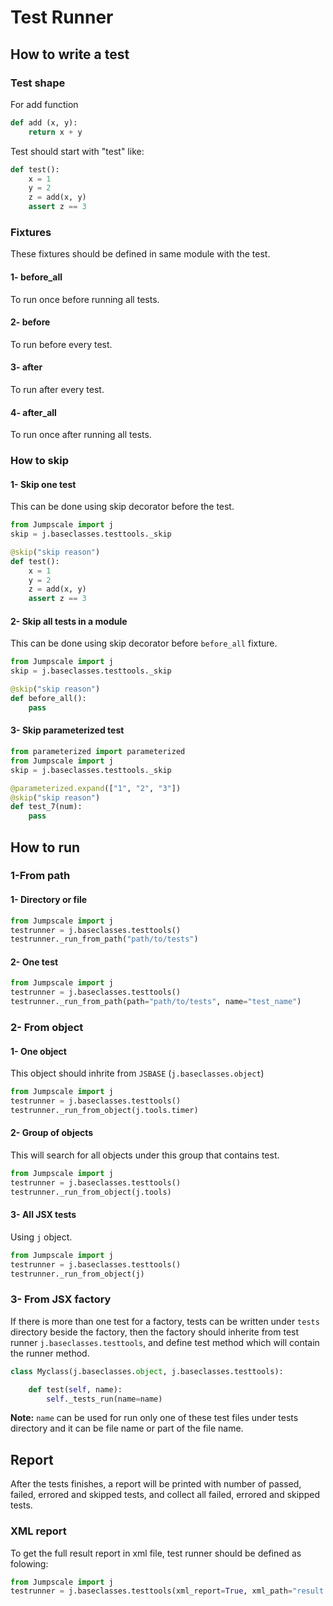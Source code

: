 # Test Runner

## How to write a test

### Test shape

For add function

```python
def add (x, y):
    return x + y

```

Test should start with "test" like:

```python
def test():
    x = 1
    y = 2
    z = add(x, y)
    assert z == 3
```

### Fixtures

These fixtures should be defined in same module with the test.

#### 1- before_all

To run once before running all tests.

#### 2- before

To run before every test.

#### 3- after

To run after every test.

#### 4- after_all

To run once after running all tests.

### How to skip

#### 1- Skip one test

This can be done using skip decorator before the test.

```python
from Jumpscale import j
skip = j.baseclasses.testtools._skip

@skip("skip reason")
def test():
    x = 1
    y = 2
    z = add(x, y)
    assert z == 3
```

#### 2- Skip all tests in a module

This can be done using skip decorator before `before_all` fixture.

```python
from Jumpscale import j
skip = j.baseclasses.testtools._skip

@skip("skip reason")
def before_all():
    pass
```

#### 3- Skip parameterized test

```python
from parameterized import parameterized
from Jumpscale import j
skip = j.baseclasses.testtools._skip

@parameterized.expand(["1", "2", "3"])
@skip("skip reason")
def test_7(num):
    pass
```

## How to run 

### 1-From path

#### 1- Directory or file

```python
from Jumpscale import j
testrunner = j.baseclasses.testtools()
testrunner._run_from_path("path/to/tests")
```

#### 2- One test

```python
from Jumpscale import j
testrunner = j.baseclasses.testtools()
testrunner._run_from_path(path="path/to/tests", name="test_name")

```

### 2- From object

#### 1- One object

This object should inhrite from `JSBASE` (`j.baseclasses.object`)

```python
from Jumpscale import j
testrunner = j.baseclasses.testtools()
testrunner._run_from_object(j.tools.timer)
```

#### 2- Group of objects

This will search for all objects under this group that contains test.

```python
from Jumpscale import j
testrunner = j.baseclasses.testtools()
testrunner._run_from_object(j.tools)
```

#### 3- All JSX tests

Using `j` object.

```python
from Jumpscale import j
testrunner = j.baseclasses.testtools()
testrunner._run_from_object(j)
```

### 3- From JSX factory

If there is more than one test for a factory, tests can be written under `tests` directory beside the factory, then the factory should inherite from test runner `j.baseclasses.testtools`, and define test method which will contain the runner method.

```python
class Myclass(j.baseclasses.object, j.baseclasses.testtools):

    def test(self, name):
        self._tests_run(name=name)
```

**Note:** `name` can be used for run only one of these test files under tests directory and it can be file name or part of the file name.

## Report

After the tests finishes, a report will be printed with number of passed, failed, errored and skipped tests, and collect all failed, errored and skipped tests.

### XML report

To get the full result report in xml file, test runner should be defined as folowing:

```python
from Jumpscale import j
testrunner = j.baseclasses.testtools(xml_report=True, xml_path="result.xml", xml_testsuite_name="my testsuite")
```
